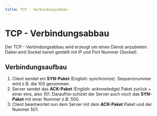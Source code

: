 ```yaml
---
title: TCP - Verbindungsabbau
---
```


# TCP - Verbindungsabbau

Der TCP - Verbindungsabbau wird erzeugt um einen Dienst anzubieten. Dabei wird Socket bereit gestellt mit IP und Port Nummer (Socket).

## Verbindungsaufbau

1.  Client sendet ein **SYN-Paket** (English: synchronize).
    Sequenznummer wird z.B. die 100 genommen.
2.  Server sendet das **ACK-Paket** (English: acknowledge) Paket
    zurück + einer eins, also 101. Daraufhin schickt der Server auch
    noch das **SYN-Paket** mit einer Nummer z.B. 500.
3.  Client beantwortet nun dem Server mit dem **ACK-Paket** Paket und
    der Nummer 501.
